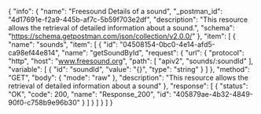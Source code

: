 {
  "info": {
    "name": "Freesound Details of a sound",
    "_postman_id": "4d17691e-f2a9-445b-af7c-5b59f703e2df",
    "description": "This resource allows the retrieval of detailed information about a sound.",
    "schema": "https://schema.getpostman.com/json/collection/v2.0.0/"
  },
  "item": [
    {
      "name": "sounds",
      "item": [
        {
          "id": "04508154-0bc0-4e14-afd5-ca98ef44e814",
          "name": "getSoundById",
          "request": {
            "url": {
              "protocol": "http",
              "host": "www.freesound.org",
              "path": [
                "apiv2",
                "sounds/:soundId"
              ],
              "variable": [
                {
                  "id": "soundId",
                  "value": "{}",
                  "type": "string"
                }
              ]
            },
            "method": "GET",
            "body": {
              "mode": "raw"
            },
            "description": "This resource allows the retrieval of detailed information about a sound"
          },
          "response": [
            {
              "status": "OK",
              "code": 200,
              "name": "Response_200",
              "id": "405879ae-4b32-4849-90f0-c758b9e96b30"
            }
          ]
        }
      ]
    }
  ]
}